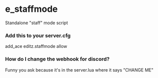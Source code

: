# e_staffmode
Standalone "staff" mode script


### Add this to your server.cfg
add_ace editz.staffmode allow

### How do I change the webhook for discord?
Funny you ask because it's in the server.lua where it says "CHANGE ME"